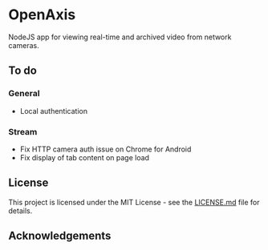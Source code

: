 # OpenAxis
NodeJS app for viewing real-time and archived video from network cameras.

## To do
### General
- Local authentication
### Stream
- Fix HTTP camera auth issue on Chrome for Android
- Fix display of tab content on page load

## License
This project is licensed under the MIT License - see the [LICENSE.md](LICENSE.md) file for details.

## Acknowledgements